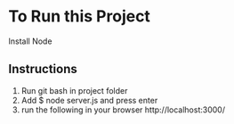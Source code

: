 # To Run this Project

Install Node

## Instructions

1. Run git bash in project folder
2. Add $ node server.js and press enter
3. run the following in your browser http://localhost:3000/
